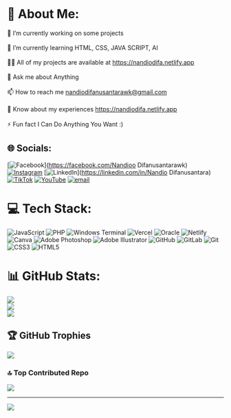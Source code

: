 # 💫 About Me:
🔭 I’m currently working on some projects<br><br>🌱 I’m currently learning HTML, CSS, JAVA SCRIPT, AI<br><br>👨‍💻 All of my projects are available at https://nandiodifa.netlify.app<br><br>💬 Ask me about Anything<br><br>📫 How to reach me nandiodifanusantarawk@gmail.com<br><br>📄 Know about my experiences https://nandiodifa.netlify.app<br><br>⚡ Fun fact I Can Do Anything You Want :)


## 🌐 Socials:
[![Facebook](https://img.shields.io/badge/Facebook-%231877F2.svg?logo=Facebook&logoColor=white)](https://facebook.com/Nandioo Difanusantarawk) [![Instagram](https://img.shields.io/badge/Instagram-%23E4405F.svg?logo=Instagram&logoColor=white)](https://instagram.com/nandiodifa) [![LinkedIn](https://img.shields.io/badge/LinkedIn-%230077B5.svg?logo=linkedin&logoColor=white)](https://linkedin.com/in/Nandio Difanusantara) [![TikTok](https://img.shields.io/badge/TikTok-%23000000.svg?logo=TikTok&logoColor=white)](https://tiktok.com/@nandio.difanusantara) [![YouTube](https://img.shields.io/badge/YouTube-%23FF0000.svg?logo=YouTube&logoColor=white)](https://youtube.com/@@NandioDifa999) [![email](https://img.shields.io/badge/Email-D14836?logo=gmail&logoColor=white)](mailto:nandiodifanusantarawk@gmail.com) 

# 💻 Tech Stack:
![JavaScript](https://img.shields.io/badge/javascript-%23323330.svg?style=for-the-badge&logo=javascript&logoColor=%23F7DF1E) ![PHP](https://img.shields.io/badge/php-%23777BB4.svg?style=for-the-badge&logo=php&logoColor=white) ![Windows Terminal](https://img.shields.io/badge/Windows%20Terminal-%234D4D4D.svg?style=for-the-badge&logo=windows-terminal&logoColor=white) ![Vercel](https://img.shields.io/badge/vercel-%23000000.svg?style=for-the-badge&logo=vercel&logoColor=white) ![Oracle](https://img.shields.io/badge/Oracle-F80000?style=for-the-badge&logo=oracle&logoColor=white) ![Netlify](https://img.shields.io/badge/netlify-%23000000.svg?style=for-the-badge&logo=netlify&logoColor=#00C7B7) ![Canva](https://img.shields.io/badge/Canva-%2300C4CC.svg?style=for-the-badge&logo=Canva&logoColor=white) ![Adobe Photoshop](https://img.shields.io/badge/adobe%20photoshop-%2331A8FF.svg?style=for-the-badge&logo=adobe%20photoshop&logoColor=white) ![Adobe Illustrator](https://img.shields.io/badge/adobe%20illustrator-%23FF9A00.svg?style=for-the-badge&logo=adobe%20illustrator&logoColor=white) ![GitHub](https://img.shields.io/badge/github-%23121011.svg?style=for-the-badge&logo=github&logoColor=white) ![GitLab](https://img.shields.io/badge/gitlab-%23181717.svg?style=for-the-badge&logo=gitlab&logoColor=white) ![Git](https://img.shields.io/badge/git-%23F05033.svg?style=for-the-badge&logo=git&logoColor=white) ![CSS3](https://img.shields.io/badge/css3-%231572B6.svg?style=for-the-badge&logo=css3&logoColor=white) ![HTML5](https://img.shields.io/badge/html5-%23E34F26.svg?style=for-the-badge&logo=html5&logoColor=white)
# 📊 GitHub Stats:
![](https://github-readme-stats.vercel.app/api?username=NandioWK&theme=dark&hide_border=false&include_all_commits=true&count_private=false)<br/>
![](https://nirzak-streak-stats.vercel.app/?user=NandioWK&theme=dark&hide_border=false)<br/>
![](https://github-readme-stats.vercel.app/api/top-langs/?username=NandioWK&theme=dark&hide_border=false&include_all_commits=true&count_private=false&layout=compact)

## 🏆 GitHub Trophies
![](https://github-profile-trophy.vercel.app/?username=NandioWK&theme=radical&no-frame=false&no-bg=false&margin-w=4)

### 🔝 Top Contributed Repo
![](https://github-contributor-stats.vercel.app/api?username=NandioWK&limit=5&theme=dark&combine_all_yearly_contributions=true)

---
[![](https://visitcount.itsvg.in/api?id=NandioWK&icon=0&color=0)](https://visitcount.itsvg.in)
